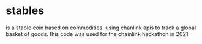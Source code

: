 # stables
is a stable coin based on commodities. using chanlink apis to track a global basket of goods. this code was used for the chainlink hackathon in 2021
